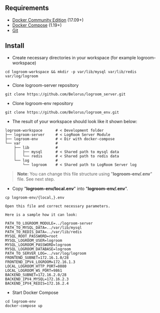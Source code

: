 ## Requirements
- [Docker Community Edition](https://docs.docker.com/install/) (17.09+)
- [Docker Compose](https://docs.docker.com/compose/install/) (1.19+)
- [Git](https://git-scm.com/downloads)

## Install
- Create necessary directories in your workspace (for example logroom-workspace)
```
cd logroom-workspace && mkdir -p var/lib/mysql var/lib/redis var/log/logroom
```
- Clone logroom-server repository
```
git clone https://github.com/Belorus/logroom_server.git
```
- Clone logroom-env repository
```
git clone https://github.com/Belorus/logroom_env.git
```
- The result of your workspace should look like it shown below:
```
logroom-workspace      # < Development folder
├── logroom-server     # < LogRoom Server Module
├── logroom-env        # < Dir with docker-compose
└── var                #
    ├── lib            #
    │   ├── mysql      # < Shared path to mysql data
    │   └── redis      # < Shared path to redis data
    └── log            #
        └── logroom    # < Shared path to LogRoom Server log
```
> **Note**: You can change this file structure using "**logroom-env/.env**" file. See next step.
- Copy "**logroom-env/local.env**" into "**logroom-env/.env**".
```
cp logroom-env/{local,}.env
```
	Open this file and correct necessary parameters.

	Here is a sample how it can look:
```
PATH_TO_LOGROOM_MODULE=../logroom-server
PATH_TO_MYSQL_DATA=../var/lib/mysql
PATH_TO_REDIS_DATA=../var/lib/redis
MYSQL_ROOT_PASSWORD=root
MYSQL_LOGROOM_USER=logroom
MYSQL_LOGROOM_PASSWORD=logroom
MYSQL_LOGROOM_DATABASE=logroom
PATH_TO_SERVER_LOG=../var/log/logroom
FRONTEND_SUBNET=172.16.1.0/28
FRONTEND_IPV4_LOGROOM=172.16.1.3
LOCAL_LOGROOM_HTTP_PORT=8080
LOCAL_LOGROOM_WS_PORT=9861
BACKEND_SUBNET=172.16.2.0/28
BACKEND_IPV4_MYSQL=172.16.2.3
BACKEND_IPV4_REDIS=172.16.2.4
```
- Start Docker Compose
```
cd logroom-env
docker-compose up
```